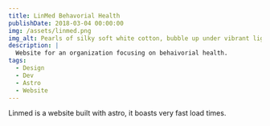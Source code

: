 ```yaml
---
title: LinMed Behavorial Health
publishDate: 2018-03-04 00:00:00
img: /assets/linmed.png
img_alt: Pearls of silky soft white cotton, bubble up under vibrant lighting
description: |
  Website for an organization focusing on behaivorial health.
tags:
  - Design
  - Dev
  - Astro
  - Website
---
```


Linmed is a website built with astro, it boasts very fast load times.
